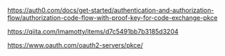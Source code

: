 https://auth0.com/docs/get-started/authentication-and-authorization-flow/authorization-code-flow-with-proof-key-for-code-exchange-pkce


https://qiita.com/Imamotty/items/d7c5491bb7b3185d3204


https://www.oauth.com/oauth2-servers/pkce/
